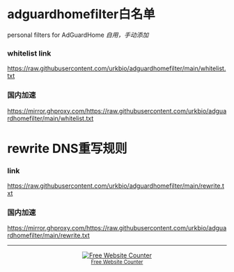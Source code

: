 # adguardhomefilter白名单
personal filters for AdGuardHome
_自用，手动添加_

### whitelist link
https://raw.githubusercontent.com/urkbio/adguardhomefilter/main/whitelist.txt
### 国内加速
https://mirror.ghproxy.com/https://raw.githubusercontent.com/urkbio/adguardhomefilter/main/whitelist.txt


# rewrite DNS重写规则

### link
https://raw.githubusercontent.com/urkbio/adguardhomefilter/main/rewrite.txt
### 国内加速
https://mirror.ghproxy.com/https://raw.githubusercontent.com/urkbio/adguardhomefilter/main/rewrite.txt

---

<div align='center'><a href='https://www.websitecounterfree.com'><img src='https://www.websitecounterfree.com/c.php?d=9&id=53794&s=1' border='0' alt='Free Website Counter'></a><br / ><small><a href='https://www.websitecounterfree.com' title="Free Website Counter">Free Website Counter</a></small></div>
